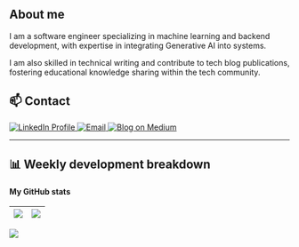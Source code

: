 ## About me
I am a software engineer specializing in machine learning and backend development, with expertise in integrating Generative AI into systems. 

I am also skilled in technical writing and contribute to tech blog publications, fostering educational knowledge sharing within the tech community.

## 📫 Contact

<p>
  <a href="https://www.linkedin.com/in/hrosch/">
    <img src="https://img.shields.io/badge/LinkedIn-0077B5?style=for-the-badge&logo=linkedin&logoColor=white" alt="LinkedIn Profile">
  </a>
  <a href="mailto:hgroscha@yahoo.com">
    <img src="https://img.shields.io/badge/Email-D14836?style=for-the-badge&logo=gmail&logoColor=white" alt="Email">
  </a>
  <a href="https://hrosch.medium.com">
    <img src="https://img.shields.io/badge/Medium-12100E?style=for-the-badge&logo=medium&logoColor=white" alt="Blog on Medium">
  </a>
</p>

---

## 📊 Weekly development breakdown
<!--START_SECTION:waka-->
<!--END_SECTION:waka-->

#### My GitHub stats

| <img align="center" src="https://github-readme-stats.vercel.app/api?username=gutyoh&show_icons=true&hide_border=true" /> | <img align="center" src="https://github-readme-streak-stats.herokuapp.com?user=gutyoh&hide_border=true&date_format=M%20j%5B%2C%20Y%5D&ring=7EDDCF&fire=7EDDCF" /> |
| ------------------------------------------------------------ | ------------------------------------------------------------ |

![](https://komarev.com/ghpvc/?username=gutyoh&color=brightgreen)
